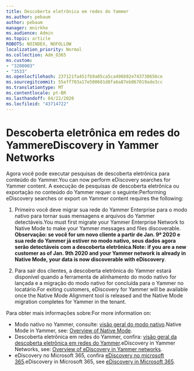 ```yaml
---
title: Descoberta eletrônica em redes do Yammer
ms.author: pebaum
author: pebaum
manager: mnirkhe
ms.audience: Admin
ms.topic: article
ROBOTS: NOINDEX, NOFOLLOW
localization_priority: Normal
ms.collection: Adm_O365
ms.custom:
- "3200003"
- "3533"
ms.openlocfilehash: 237121fa451fb9a05ca5ca496b92e743730656ce
ms.sourcegitcommit: 55eff703a17e500681d8fa6a87eb067019ade3cc
ms.translationtype: MT
ms.contentlocale: pt-BR
ms.lasthandoff: 04/22/2020
ms.locfileid: "43714722"
---
```

# <a name="ediscovery-in-yammer-networks"></a><span data-ttu-id="528fc-102">Descoberta eletrônica em redes do Yammer</span><span class="sxs-lookup"><span data-stu-id="528fc-102">eDiscovery in Yammer Networks</span></span>

<span data-ttu-id="528fc-103">Agora você pode executar pesquisas de descoberta eletrônica para conteúdo do Yammer.</span><span class="sxs-lookup"><span data-stu-id="528fc-103">You can now perform eDiscovery searches for Yammer content.</span></span>  <span data-ttu-id="528fc-104">A execução de pesquisas de descoberta eletrônica ou exportação no conteúdo do Yammer requer o seguinte:</span><span class="sxs-lookup"><span data-stu-id="528fc-104">Performing eDiscovery searches or export on Yammer content requires the following:</span></span>

1. <span data-ttu-id="528fc-105">Primeiro você deve migrar sua rede do Yammer Enterprise para o modo nativo para tornar suas mensagens e arquivos do Yammer detectáveis.</span><span class="sxs-lookup"><span data-stu-id="528fc-105">You must first migrate your Yammer Enterprise Network to Native Mode to make your Yammer messages and files discoverable.</span></span> <span data-ttu-id="528fc-106">**Observação: se você for um novo cliente a partir de Jan. 9ª 2020 e sua rede do Yammer já estiver no modo nativo, seus dados agora serão detectáveis com a descoberta eletrônica**.</span><span class="sxs-lookup"><span data-stu-id="528fc-106">**Note: if you are a new customer as of Jan. 9th 2020 and your Yammer network is already in Native Mode, your data is now discoverable with eDiscovery**.</span></span>

2. <span data-ttu-id="528fc-107">Para sair dos clientes, a descoberta eletrônica do Yammer estará disponível quando a ferramenta de alinhamento do modo nativo for lançada e a migração do modo nativo for concluída para o Yammer no locatário.</span><span class="sxs-lookup"><span data-stu-id="528fc-107">For exiting customers, eDiscovery for Yammer will be available once the Native Mode Alignment tool is released and the Native Mode migration completes for Yammer in the tenant.</span></span>

<span data-ttu-id="528fc-108">Para obter mais informações sobre:</span><span class="sxs-lookup"><span data-stu-id="528fc-108">For more information on:</span></span>

- <span data-ttu-id="528fc-109">Modo nativo no Yammer, consulte: [visão geral do modo nativo](https://docs.microsoft.com/yammer/configure-your-yammer-network/overview-native-mode).</span><span class="sxs-lookup"><span data-stu-id="528fc-109">Native Mode in Yammer, see: [Overview of Native Mode](https://docs.microsoft.com/yammer/configure-your-yammer-network/overview-native-mode).</span></span>
- <span data-ttu-id="528fc-110">Descoberta eletrônica em redes do Yammer, confira: [visão geral da descoberta eletrônica em redes do Yammer](https://docs.microsoft.com/yammer/manage-security-and-compliance/overview-of-ediscovery).</span><span class="sxs-lookup"><span data-stu-id="528fc-110">eDiscovery in Yammer Networks, see: [Overview of eDiscovery in Yammer networks](https://docs.microsoft.com/yammer/manage-security-and-compliance/overview-of-ediscovery).</span></span>
- <span data-ttu-id="528fc-111">eDiscovery no Microsoft 365, confira [eDiscovery no microsoft 365](https://docs.microsoft.com/microsoft-365/compliance/ediscovery).</span><span class="sxs-lookup"><span data-stu-id="528fc-111">eDiscovery in Microsoft  365, see [eDiscovery in Microsoft 365](https://docs.microsoft.com/microsoft-365/compliance/ediscovery).</span></span>
